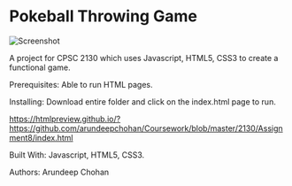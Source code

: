 # Pokeball Throwing Game

![Screenshot](https://github.com/achohan01/Summary/blob/master/PokeballThrowingGame.png)

A project for CPSC 2130 which uses Javascript, HTML5, CSS3 to create a functional game.

Prerequisites:
Able to run HTML pages.

Installing:
Download entire folder and click on the index.html page to run.

https://htmlpreview.github.io/?https://github.com/arundeepchohan/Coursework/blob/master/2130/Assignment8/index.html

Built With:
Javascript, HTML5, CSS3.

Authors:
Arundeep Chohan

